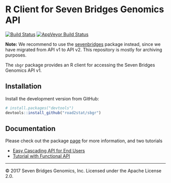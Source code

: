 # R Client for Seven Bridges Genomics API

[![Build Status](https://travis-ci.org/road2stat/sbgr.svg?branch=master)](https://travis-ci.org/road2stat/sbgr)
[![AppVeyor Build Status](https://ci.appveyor.com/api/projects/status/github/road2stat/sbgr?branch=master&svg=true)](https://ci.appveyor.com/project/road2stat/sbgr)

**Note:** We recommend to use the [sevenbridges](https://bioconductor.org/packages/sevenbridges) package instead, since we have migrated from API v1 to API v2. This repository is mostly for archiving purposes.

The `sbgr` package provides an R client for accessing the Seven Bridges Genomics API v1.

## Installation

Install the development version from GitHub:

```r
# install.packages("devtools")
devtools::install_github("road2stat/sbgr")
```

## Documentation

Please check out the package [page](https://www.bioconductor.org/packages/devel/bioc/html/sbgr.html) for more information, and two tutorials

- [Easy Cascading API for End Users](https://www.bioconductor.org/packages/devel/bioc/vignettes/sbgr/inst/doc/easy_api.html)
- [Tutorial with Functional API](https://www.bioconductor.org/packages/devel/bioc/vignettes/sbgr/inst/doc/sbgr.html)

<hr>

© 2017 Seven Bridges Genomics, Inc. Licensed under the Apache License 2.0.
